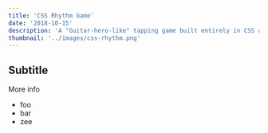 ```yaml
---
title: 'CSS Rhythm Game'
date: '2018-10-15'
description: 'A "Guitar-hero-like" tapping game built entirely in CSS and HTML'
thumbnail: '../images/css-rhythm.png'
---
```


## Subtitle

More info

- foo
- bar
- zee
